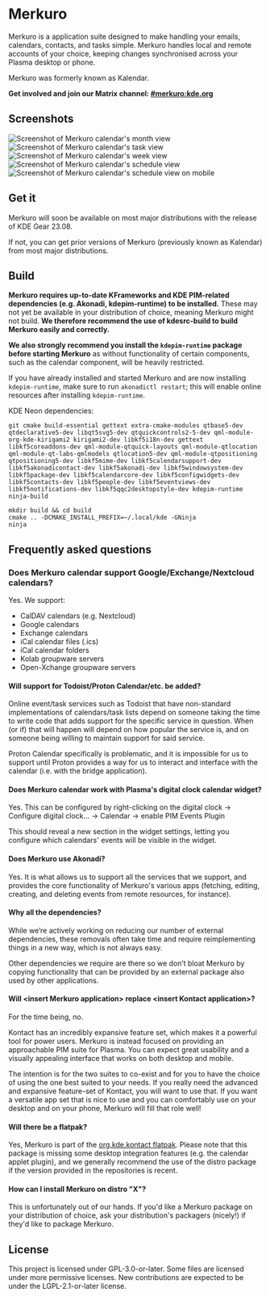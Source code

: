 <!--
SPDX-FileCopyrightText: 2021 Carl Schwan <carl@carlschwan.eu>
SPDX-FileCopyrightText: 2021 Claudio Cambra <claudio.cambra@kde.org>
SPDX-License-Identifier: CC0-1.0
-->

# Merkuro

Merkuro is a application suite designed to make handling your emails, calendars, contacts, and tasks simple. Merkuro handles local and remote accounts of your choice, keeping changes synchronised across your Plasma desktop or phone.

Merkuro was formerly known as Kalendar.

**Get involved and join our Matrix channel: [#merkuro:kde.org](https://matrix.to/#/#merkuro:kde.org)**

## Screenshots

![Screenshot of Merkuro calendar's month view](https://cdn.kde.org/screenshots/kalendar/month_view.png)
![Screenshot of Merkuro calendar's task view](https://cdn.kde.org/screenshots/kalendar/task_view.png)
![Screenshot of Merkuro calendar's week view](https://cdn.kde.org/screenshots/kalendar/week_view.png)
![Screenshot of Merkuro calendar's schedule view](https://cdn.kde.org/screenshots/kalendar/schedule_view.png)
![Screenshot of Merkuro calendar's schedule view on mobile](https://cdn.kde.org/screenshots/kalendar/mobile_view.png)

## Get it

Merkuro will soon be available on most major distributions with the release of KDE Gear 23.08.

If not, you can get prior versions of Merkuro (previously known as Kalendar) from most major distributions.

## Build

**Merkuro requires up-to-date KFrameworks and KDE PIM-related dependencies (e.g. Akonadi, kdepim-runtime) to be installed.** These may not yet be available in your distribution of choice, meaning Merkuro might not build. **We therefore recommend the use of kdesrc-build to build Merkuro easily and correctly.**

**We also strongly recommend you install the `kdepim-runtime` package before starting Merkuro** as without functionality of certain components, such as the calendar component, will be heavily restricted.

If you have already installed and started Merkuro and are now installing `kdepim-runtime`, make sure to run `akonadictl restart`; this will enable online resources after installing `kdepim-runtime`.

KDE Neon dependencies:
```
git cmake build-essential gettext extra-cmake-modules qtbase5-dev qtdeclarative5-dev libqt5svg5-dev qtquickcontrols2-5-dev qml-module-org-kde-kirigami2 kirigami2-dev libkf5i18n-dev gettext libkf5coreaddons-dev qml-module-qtquick-layouts qml-module-qtlocation qml-module-qt-labs-qmlmodels qtlocation5-dev qml-module-qtpositioning qtpositioning5-dev libkf5mime-dev libkf5calendarsupport-dev libkf5akonadicontact-dev libkf5akonadi-dev libkf5windowsystem-dev libkf5package-dev libkf5calendarcore-dev libkf5configwidgets-dev libkf5contacts-dev libkf5people-dev libkf5eventviews-dev libkf5notifications-dev libkf5qqc2desktopstyle-dev kdepim-runtime ninja-build
```

```
mkdir build && cd build
cmake .. -DCMAKE_INSTALL_PREFIX=~/.local/kde -GNinja
ninja
```

## Frequently asked questions

### Does Merkuro calendar support Google/Exchange/Nextcloud calendars?

Yes. We support:

- CalDAV calendars (e.g. Nextcloud)
- Google calendars
- Exchange calendars
- iCal calendar files (.ics)
- iCal calendar folders
- Kolab groupware servers
- Open-Xchange groupware servers

#### Will support for Todoist/Proton Calendar/etc. be added?

Online event/task services such as Todoist that have non-standard implementations of calendars/task lists depend on someone taking the time to write code that adds support for the specific service in question. When (or if) that will happen will depend on how popular the service is, and on someone being willing to maintain support for said service.

Proton Calendar specifically is problematic, and it is impossible for us to support until Proton provides a way for us to interact and interface with the calendar (i.e. with the bridge application).

#### Does Merkuro calendar work with Plasma's digital clock calendar widget?

Yes. This can be configured by right-clicking on the digital clock -> Configure digital clock... -> Calendar -> enable PIM Events Plugin

This should reveal a new section in the widget settings, letting you configure which calendars' events will be visible in the widget.

#### Does Merkuro use Akonadi?

Yes. It is what allows us to support all the services that we support, and provides the core functionality of Merkuro's various apps (fetching, editing, creating, and deleting events from remote resources, for instance).

#### Why all the dependencies?

While we’re actively working on reducing our number of external dependencies, these removals often take time and require reimplementing things in a new way, which is not always easy.

Other dependencies we require are there so we don’t bloat Merkuro by copying functionality that can be provided by an external package also used by other applications.

#### Will \<insert Merkuro application> replace \<insert Kontact application>?

For the time being, no.

Kontact has an incredibly expansive feature set, which makes it a powerful tool for power users. Merkuro is instead focused on providing an approachable PIM suite for Plasma. You can expect great usability and a visually appealing interface that works on both desktop and mobile.

The intention is for the two suites to co-exist and for you to have the choice of using the one best suited to your needs. If you really need the advanced and expansive feature-set of Kontact, you will want to use that. If you want a versatile app set that is nice to use and you can comfortably use on your desktop and on your phone, Merkuro will fill that role well!

#### Will there be a flatpak?

Yes, Merkuro is part of the [org.kde.kontact flatpak](https://flathub.org/apps/details/org.kde.kontact). Please note that this package is missing some desktop integration features (e.g. the calendar applet plugin), and we generally recommend the use of the distro package if the version provided in the repositories is recent.

#### How can I install Merkuro on distro "X"?

This is unfortunately out of our hands. If you'd like a Merkuro package on your distribution of choice, ask your distribution's packagers (nicely!) if they'd like to package Merkuro.

## License

This project is licensed under GPL-3.0-or-later. Some files are licensed under
more permissive licenses. New contributions are expected to be under the
LGPL-2.1-or-later license.
